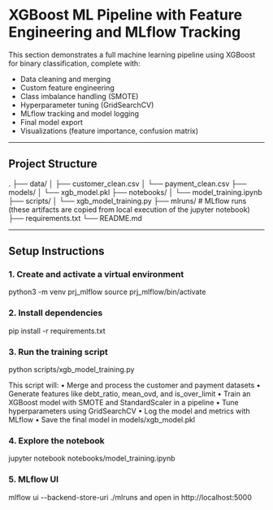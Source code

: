 # XGBoost ML Pipeline with Feature Engineering and MLflow Tracking

This section demonstrates a full machine learning pipeline using XGBoost for binary classification, complete with:

- Data cleaning and merging
- Custom feature engineering
- Class imbalance handling (SMOTE)
- Hyperparameter tuning (GridSearchCV)
- MLflow tracking and model logging
- Final model export
- Visualizations (feature importance, confusion matrix)

---

## Project Structure

.
├── data/
│   ├── customer_clean.csv
│   └── payment_clean.csv
├── models/
│   └── xgb_model.pkl
├── notebooks/
│   └── model_training.ipynb
├── scripts/
│   └── xgb_model_training.py
├── mlruns/                # MLflow runs (these artifacts are copied from local execution of the jupyter notebook)
├── requirements.txt
└── README.md

---

## Setup Instructions

### 1. Create and activate a virtual environment

python3 -m venv prj_mlflow
source prj_mlflow/bin/activate

### 2. Install dependencies
pip install -r requirements.txt

### 3. Run the training script
python scripts/xgb_model_training.py

This script will:
	•	Merge and process the customer and payment datasets
	•	Generate features like debt_ratio, mean_ovd, and is_over_limit
	•	Train an XGBoost model with SMOTE and StandardScaler in a pipeline
	•	Tune hyperparameters using GridSearchCV
	•	Log the model and metrics with MLflow
	•	Save the final model in models/xgb_model.pkl

### 4. Explore the notebook

jupyter notebook notebooks/model_training.ipynb

### 5. MLflow UI

mlflow ui --backend-store-uri ./mlruns and open in http://localhost:5000
